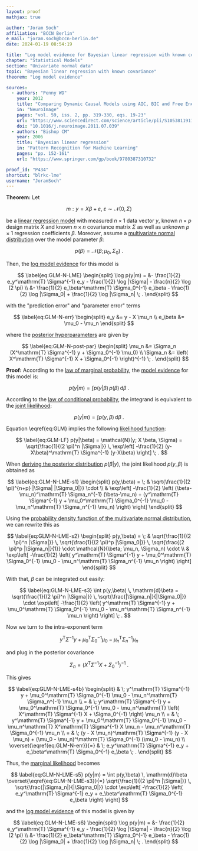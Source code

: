 ```yaml
---
layout: proof
mathjax: true

author: "Joram Soch"
affiliation: "BCCN Berlin"
e_mail: "joram.soch@bccn-berlin.de"
date: 2024-01-19 08:54:19

title: "Log model evidence for Bayesian linear regression with known covariance"
chapter: "Statistical Models"
section: "Univariate normal data"
topic: "Bayesian linear regression with known covariance"
theorem: "Log model evidence"

sources:
  - authors: "Penny WD"
    year: 2012
    title: "Comparing Dynamic Causal Models using AIC, BIC and Free Energy"
    in: "NeuroImage"
    pages: "vol. 59, iss. 2, pp. 319-330, eqs. 19-23"
    url: "https://www.sciencedirect.com/science/article/pii/S1053811911008160"
    doi: "10.1016/j.neuroimage.2011.07.039"
  - authors: "Bishop CM"
    year: 2006
    title: "Bayesian linear regression"
    in: "Pattern Recognition for Machine Learning"
    pages: "pp. 152-161"
    url: "https://www.springer.com/gp/book/9780387310732"

proof_id: "P434"
shortcut: "blrkc-lme"
username: "JoramSoch"
---
```



**Theorem:** Let

$$ \label{eq:GLM}
m: y = X \beta + \varepsilon, \; \varepsilon \sim \mathcal{N}(0, \Sigma)
$$

be a [linear regression model](/D/mlr) with measured $n \times 1$ data vector $y$, known $n \times p$ design matrix $X$ and known $n \times n$ covariance matrix $\Sigma$ as well as unknown $p \times 1$ regression coefficients $\beta$. Moreover, assume a [multivariate normal distribution](/P/blrkc-prior) over the model parameter $\beta$:

$$ \label{eq:GLM-N-prior}
p(\beta) = \mathcal{N}(\beta; \mu_0, \Sigma_0) \; .
$$

Then, the [log model evidence](/D/lme) for this model is

$$ \label{eq:GLM-N-LME}
\begin{split}
\log p(y|m) = &- \frac{1}{2} e_y^\mathrm{T} \Sigma^{-1} e_y - \frac{1}{2} \log |\Sigma| - \frac{n}{2} \log (2 \pi) \\
&- \frac{1}{2} e_\beta^\mathrm{T} \Sigma_0^{-1} e_\beta - \frac{1}{2} \log |\Sigma_0| + \frac{1}{2} \log |\Sigma_n| \; .
\end{split}
$$

with the "prediction error" and "parameter error" terms

$$ \label{eq:GLM-N-err}
\begin{split}
e_y &= y - X \mu_n \\
e_\beta &= \mu_0 - \mu_n
\end{split}
$$

where the [posterior hyperparameters](/D/post) are given by

$$ \label{eq:GLM-N-post-par}
\begin{split}
\mu_n &= \Sigma_n (X^\mathrm{T} \Sigma^{-1} y + \Sigma_0^{-1} \mu_0) \\
\Sigma_n &= \left( X^\mathrm{T} \Sigma^{-1} X + \Sigma_0^{-1} \right)^{-1} \; .
\end{split}
$$


**Proof:** According to the [law of marginal probability](/D/prob-marg), the [model evidence](/D/ml) for this model is:

$$ \label{eq:GLM-N-ME-s1}
p(y|m) = \int p(y|\beta) \, p(\beta) \, \mathrm{d}\beta \; .
$$

According to the [law of conditional probability](/D/prob-cond), the integrand is equivalent to the [joint likelihood](/D/jl):

$$ \label{eq:GLM-N-ME-s2}
p(y|m) = \int p(y,\beta) \, \mathrm{d}\beta \; .
$$

Equation \eqref{eq:GLM} implies the following [likelihood function](/D/lf):

$$ \label{eq:GLM-LF}
p(y|\beta) = \mathcal{N}(y; X \beta, \Sigma) = \sqrt{\frac{1}{(2 \pi)^n |\Sigma|}} \, \exp\left[ -\frac{1}{2} (y-X\beta)^\mathrm{T} \Sigma^{-1} (y-X\beta) \right] \; .
$$

When [deriving the posterior distribution](/P/blrkc-post) $p(\beta|y)$, the joint likelihood $p(y,\beta)$ is obtained as

$$ \label{eq:GLM-N-LME-s1}
\begin{split}
p(y,\beta) = \; & \sqrt{\frac{1}{(2 \pi)^{n+p} |\Sigma| |\Sigma_0|}} \cdot \\
& \exp\left[ -\frac{1}{2} \left( (\beta-\mu_n)^\mathrm{T} \Sigma_n^{-1} (\beta-\mu_n) + (y^\mathrm{T} \Sigma^{-1} y + \mu_0^\mathrm{T} \Sigma_0^{-1} \mu_0 - \mu_n^\mathrm{T} \Sigma_n^{-1} \mu_n) \right) \right]
\end{split}
$$

Using the [probability density function of the multivariate normal distribution](/P/mvn-pdf), we can rewrite this as

$$ \label{eq:GLM-N-LME-s2}
\begin{split}
p(y,\beta) = \; & \sqrt{\frac{1}{(2 \pi)^n |\Sigma|}} \, \sqrt{\frac{1}{(2 \pi)^p |\Sigma_0|}} \, \sqrt{\frac{(2 \pi)^p |\Sigma_n|}{1}} \cdot \mathcal{N}(\beta; \mu_n, \Sigma_n) \cdot \\
& \exp\left[ -\frac{1}{2} \left( y^\mathrm{T} \Sigma^{-1} y + \mu_0^\mathrm{T} \Sigma_0^{-1} \mu_0 - \mu_n^\mathrm{T} \Sigma_n^{-1} \mu_n \right) \right]
\end{split}
$$

With that, $\beta$ can be integrated out easily:

$$ \label{eq:GLM-N-LME-s3}
\int p(y,\beta) \, \mathrm{d}\beta = \sqrt{\frac{1}{(2 \pi)^n |\Sigma|}} \, \sqrt{\frac{|\Sigma_n|}{|\Sigma_0|}} \cdot \exp\left[ -\frac{1}{2} \left( y^\mathrm{T} \Sigma^{-1} y + \mu_0^\mathrm{T} \Sigma_0^{-1} \mu_0 - \mu_n^\mathrm{T} \Sigma_n^{-1} \mu_n \right) \right] \; .
$$

Now we turn to the intra-exponent term

$$ \label{eq:GLM-N-LME-s4a}
y^\mathrm{T} \Sigma^{-1} y + \mu_0^\mathrm{T} \Sigma_0^{-1} \mu_0 - \mu_n^\mathrm{T} \Sigma_n^{-1} \mu_n
$$

and plug in the posterior covariance

$$ \label{eq:GLM-N-post-par-Sigma}
\Sigma_n = \left( X^\mathrm{T} \Sigma^{-1} X + \Sigma_0^{-1} \right)^{-1} \; .
$$

This gives

$$ \label{eq:GLM-N-LME-s4b}
\begin{split}
& \; y^\mathrm{T} \Sigma^{-1} y + \mu_0^\mathrm{T} \Sigma_0^{-1} \mu_0 - \mu_n^\mathrm{T} \Sigma_n^{-1} \mu_n \\
= & \; y^\mathrm{T} \Sigma^{-1} y + \mu_0^\mathrm{T} \Sigma_0^{-1} \mu_0 - \mu_n^\mathrm{T} \left( X^\mathrm{T} \Sigma^{-1} X + \Sigma_0^{-1} \right) \mu_n \\
= & \; y^\mathrm{T} \Sigma^{-1} y + \mu_0^\mathrm{T} \Sigma_0^{-1} \mu_0 - \mu_n^\mathrm{T} X^\mathrm{T} \Sigma^{-1} X \mu_n - \mu_n^\mathrm{T} \Sigma_0^{-1} \mu_n \\
= & \; (y - X \mu_n)^\mathrm{T} \Sigma^{-1} (y - X \mu_n) + (\mu_0 - \mu_n)^\mathrm{T} \Sigma_0^{-1} (\mu_0 - \mu_n) \\
\overset{\eqref{eq:GLM-N-err}}{=} & \; e_y^\mathrm{T} \Sigma^{-1} e_y + e_\beta^\mathrm{T} \Sigma_0^{-1} e_\beta \; .
\end{split}
$$

Thus, the [marginal likelihood](/D/ml) becomes

$$ \label{eq:GLM-N-LME-s5}
p(y|m) = \int p(y,\beta) \, \mathrm{d}\beta \overset{\eqref{eq:GLM-N-LME-s3}}{=} \sqrt{\frac{1}{(2 \pi)^n |\Sigma|}} \, \sqrt{\frac{|\Sigma_n|}{|\Sigma_0|}} \cdot \exp\left[ -\frac{1}{2} \left( e_y^\mathrm{T} \Sigma^{-1} e_y + e_\beta^\mathrm{T} \Sigma_0^{-1} e_\beta \right) \right]
$$

and the [log model evidence](/D/lme) of this model is given by

$$ \label{eq:GLM-N-LME-s6}
\begin{split}
\log p(y|m) = &- \frac{1}{2} e_y^\mathrm{T} \Sigma^{-1} e_y - \frac{1}{2} \log |\Sigma| - \frac{n}{2} \log (2 \pi) \\
&- \frac{1}{2} e_\beta^\mathrm{T} \Sigma_0^{-1} e_\beta - \frac{1}{2} \log |\Sigma_0| + \frac{1}{2} \log |\Sigma_n| \; .
\end{split}
$$